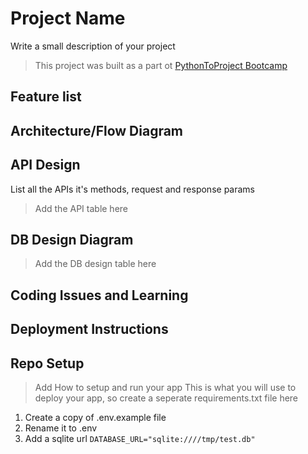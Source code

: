 # Project Name

Write a small description of your project

> This project was built as a part ot [PythonToProject Bootcamp](https://bhavaniravi.gumroad.com/l/LaFSj)

## Feature list

## Architecture/Flow Diagram

## API Design

List all the APIs it's methods, request and response params

> Add the API table here

## DB Design Diagram

> Add the DB design table here

## Coding Issues and Learning

## Deployment Instructions

## Repo Setup

> Add How to setup and run your app
> This is what you will use to deploy your app, so create a seperate requirements.txt file here

1. Create a copy of .env.example file
2. Rename it to .env
3. Add a sqlite url `DATABASE_URL="sqlite:////tmp/test.db"`

